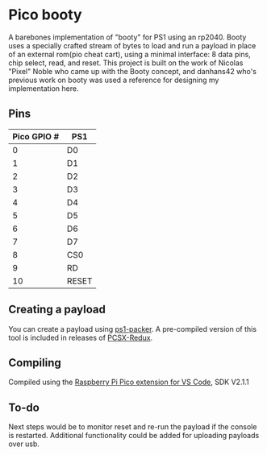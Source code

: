 # Pico booty
A barebones implementation of "booty" for PS1 using an rp2040. Booty uses a specially crafted stream of bytes to load and run a payload in place of an external rom(pio cheat cart), using a minimal interface: 8 data pins, chip select, read, and reset.
This project is built on the work of Nicolas "Pixel" Noble who came up with the Booty concept, and danhans42 who's previous work on booty was used a reference for designing my implementation here.

## Pins
| Pico GPIO # | PS1 |
| ----------- | --- |
| 0 | D0 |
| 1 | D1 |
| 2 | D2 |
| 3 | D3 |
| 4 | D4 |
| 5 | D5 |
| 6 | D6 |
| 7 | D7 |
| 8 | CS0 |
| 9 | RD |
| 10 | RESET |

## Creating a payload
You can create a payload using [ps1-packer](https://github.com/grumpycoders/pcsx-redux/tree/main/tools/ps1-packer). A pre-compiled version of this tool is included in releases of [PCSX-Redux](https://github.com/grumpycoders/pcsx-redux).

## Compiling
Compiled using the [Raspberry Pi Pico extension for VS Code](https://marketplace.visualstudio.com/items?itemName=raspberry-pi.raspberry-pi-pico), SDK V2.1.1

## To-do
Next steps would be to monitor reset and re-run the payload if the console is restarted.
Additional functionality could be added for uploading payloads over usb.

